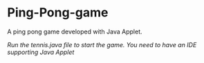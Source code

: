 # Ping-Pong-game

A ping pong game developed with Java Applet. 

*Run the tennis.java file to start the game.
You need to have an IDE supporting Java Applet*
